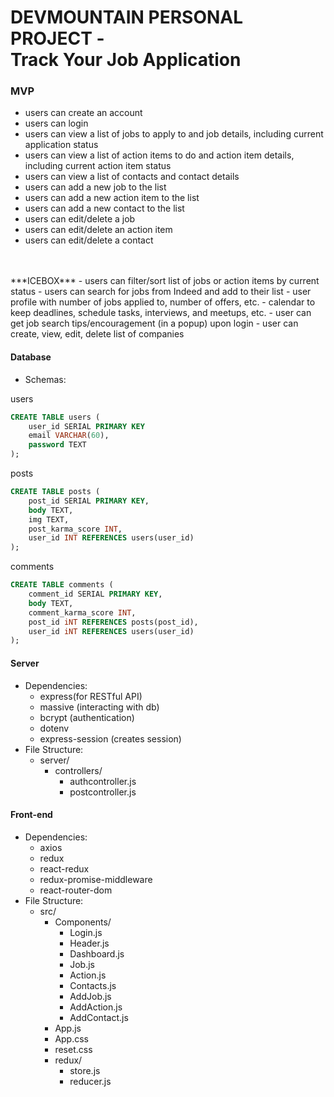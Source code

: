 # DEVMOUNTAIN PERSONAL PROJECT - </br> Track Your Job Application
</hr>

### MVP
- users can create an account
- users can login
- users can view a list of jobs to apply to and job details, including current application status
- users can view a list of action items to do and action item details, including current action item status
- users can view a list of contacts and contact details
- users can add a new job to the list
- users can add a new action item to the list
- users can add a new contact to the list
- users can edit/delete a job
- users can edit/delete an action item
- users can edit/delete a contact

</br>
</br>
***ICEBOX***
- users can filter/sort list of jobs or action items by current status
- users can search for jobs from Indeed and add to their list
- user profile with number of jobs applied to, number of offers, etc.
- calendar to keep deadlines, schedule tasks, interviews, and meetups, etc.
- user can get job search tips/encouragement (in a popup) upon login
- user can create, view, edit, delete list of companies

#### Database
- Schemas:

users
```SQL
CREATE TABLE users (
    user_id SERIAL PRIMARY KEY
    email VARCHAR(60),
    password TEXT
);
```

posts
```SQL
CREATE TABLE posts (
    post_id SERIAL PRIMARY KEY,
    body TEXT,
    img TEXT,
    post_karma_score INT,
    user_id INT REFERENCES users(user_id)
);
```
comments
```SQL
CREATE TABLE comments (
    comment_id SERIAL PRIMARY KEY,
    body TEXT,
    comment_karma_score INT,
    post_id iNT REFERENCES posts(post_id),
    user_id iNT REFERENCES users(user_id)
);
```
#### Server
- Dependencies:
    - express(for RESTful API)
    - massive (interacting with db)
    - bcrypt (authentication)
    - dotenv 
    - express-session (creates session)
- File Structure:
    - server/ 
        - controllers/ 
            - authcontroller.js
            - postcontroller.js

#### Front-end
- Dependencies:
    - axios
    - redux
    - react-redux
    - redux-promise-middleware
    - react-router-dom
- File Structure:
    - src/
        - Components/
            - Login.js
            - Header.js
            - Dashboard.js
            - Job.js
            - Action.js
            - Contacts.js
            - AddJob.js
            - AddAction.js
            - AddContact.js
        - App.js
        - App.css
        - reset.css
        - redux/
            - store.js
            - reducer.js

